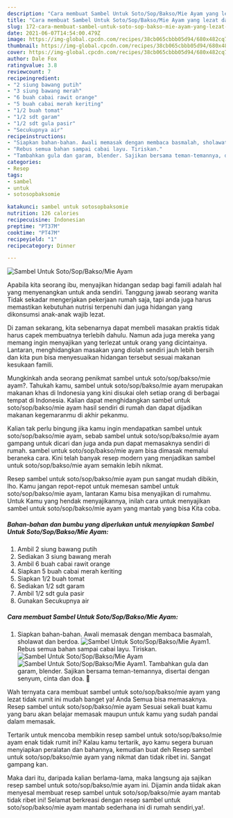 ```yaml
---
description: "Cara membuat Sambel Untuk Soto/Sop/Bakso/Mie Ayam yang lezat dan Mudah Dibuat"
title: "Cara membuat Sambel Untuk Soto/Sop/Bakso/Mie Ayam yang lezat dan Mudah Dibuat"
slug: 172-cara-membuat-sambel-untuk-soto-sop-bakso-mie-ayam-yang-lezat-dan-mudah-dibuat
date: 2021-06-07T14:54:00.479Z
image: https://img-global.cpcdn.com/recipes/38cb065cbbb05d94/680x482cq70/sambel-untuk-sotosopbaksomie-ayam-foto-resep-utama.jpg
thumbnail: https://img-global.cpcdn.com/recipes/38cb065cbbb05d94/680x482cq70/sambel-untuk-sotosopbaksomie-ayam-foto-resep-utama.jpg
cover: https://img-global.cpcdn.com/recipes/38cb065cbbb05d94/680x482cq70/sambel-untuk-sotosopbaksomie-ayam-foto-resep-utama.jpg
author: Dale Fox
ratingvalue: 3.8
reviewcount: 7
recipeingredient:
- "2 siung bawang putih"
- "3 siung bawang merah"
- "6 buah cabai rawit orange"
- "5 buah cabai merah keriting"
- "1/2 buah tomat"
- "1/2 sdt garam"
- "1/2 sdt gula pasir"
- "Secukupnya air"
recipeinstructions:
- "Siapkan bahan-bahan. Awali memasak dengan membaca basmalah, sholawat dan berdoa."
- "Rebus semua bahan sampai cabai layu. Tiriskan."
- "Tambahkan gula dan garam, blender. Sajikan bersama teman-temannya, disertai dengan senyum, cinta dan doa. 🖤"
categories:
- Resep
tags:
- sambel
- untuk
- sotosopbaksomie

katakunci: sambel untuk sotosopbaksomie 
nutrition: 126 calories
recipecuisine: Indonesian
preptime: "PT37M"
cooktime: "PT47M"
recipeyield: "1"
recipecategory: Dinner

---
```



![Sambel Untuk Soto/Sop/Bakso/Mie Ayam](https://img-global.cpcdn.com/recipes/38cb065cbbb05d94/680x482cq70/sambel-untuk-sotosopbaksomie-ayam-foto-resep-utama.jpg)

Apabila kita seorang ibu, menyajikan hidangan sedap bagi famili adalah hal yang menyenangkan untuk anda sendiri. Tanggung jawab seorang  wanita Tidak sekadar mengerjakan pekerjaan rumah saja, tapi anda juga harus memastikan kebutuhan nutrisi terpenuhi dan juga hidangan yang dikonsumsi anak-anak wajib lezat.

Di zaman  sekarang, kita sebenarnya dapat membeli masakan praktis tidak harus capek membuatnya terlebih dahulu. Namun ada juga mereka yang memang ingin menyajikan yang terlezat untuk orang yang dicintainya. Lantaran, menghidangkan masakan yang diolah sendiri jauh lebih bersih dan kita pun bisa menyesuaikan hidangan tersebut sesuai makanan kesukaan famili. 



Mungkinkah anda seorang penikmat sambel untuk soto/sop/bakso/mie ayam?. Tahukah kamu, sambel untuk soto/sop/bakso/mie ayam merupakan makanan khas di Indonesia yang kini disukai oleh setiap orang di berbagai tempat di Indonesia. Kalian dapat menghidangkan sambel untuk soto/sop/bakso/mie ayam hasil sendiri di rumah dan dapat dijadikan makanan kegemaranmu di akhir pekanmu.

Kalian tak perlu bingung jika kamu ingin mendapatkan sambel untuk soto/sop/bakso/mie ayam, sebab sambel untuk soto/sop/bakso/mie ayam gampang untuk dicari dan juga anda pun dapat memasaknya sendiri di rumah. sambel untuk soto/sop/bakso/mie ayam bisa dimasak memalui beraneka cara. Kini telah banyak resep modern yang menjadikan sambel untuk soto/sop/bakso/mie ayam semakin lebih nikmat.

Resep sambel untuk soto/sop/bakso/mie ayam pun sangat mudah dibikin, lho. Kamu jangan repot-repot untuk memesan sambel untuk soto/sop/bakso/mie ayam, lantaran Kamu bisa menyajikan di rumahmu. Untuk Kamu yang hendak menyajikannya, inilah cara untuk menyajikan sambel untuk soto/sop/bakso/mie ayam yang mantab yang bisa Kita coba.

<!--inarticleads1-->

##### Bahan-bahan dan bumbu yang diperlukan untuk menyiapkan Sambel Untuk Soto/Sop/Bakso/Mie Ayam:

1. Ambil 2 siung bawang putih
1. Sediakan 3 siung bawang merah
1. Ambil 6 buah cabai rawit orange
1. Siapkan 5 buah cabai merah keriting
1. Siapkan 1/2 buah tomat
1. Sediakan 1/2 sdt garam
1. Ambil 1/2 sdt gula pasir
1. Gunakan Secukupnya air




<!--inarticleads2-->

##### Cara membuat Sambel Untuk Soto/Sop/Bakso/Mie Ayam:

1. Siapkan bahan-bahan. Awali memasak dengan membaca basmalah, sholawat dan berdoa.
<img src="https://img-global.cpcdn.com/steps/f6719e1d3d4c3cd0/160x128cq70/sambel-untuk-sotosopbaksomie-ayam-langkah-memasak-1-foto.jpg" alt="Sambel Untuk Soto/Sop/Bakso/Mie Ayam">1. Rebus semua bahan sampai cabai layu. Tiriskan.
<img src="https://img-global.cpcdn.com/steps/6a543d0ab5daa489/160x128cq70/sambel-untuk-sotosopbaksomie-ayam-langkah-memasak-2-foto.jpg" alt="Sambel Untuk Soto/Sop/Bakso/Mie Ayam"><img src="https://img-global.cpcdn.com/steps/b80ce8fbe3712c10/160x128cq70/sambel-untuk-sotosopbaksomie-ayam-langkah-memasak-2-foto.jpg" alt="Sambel Untuk Soto/Sop/Bakso/Mie Ayam">1. Tambahkan gula dan garam, blender. Sajikan bersama teman-temannya, disertai dengan senyum, cinta dan doa. 🖤




Wah ternyata cara membuat sambel untuk soto/sop/bakso/mie ayam yang lezat tidak rumit ini mudah banget ya! Anda Semua bisa memasaknya. Resep sambel untuk soto/sop/bakso/mie ayam Sesuai sekali buat kamu yang baru akan belajar memasak maupun untuk kamu yang sudah pandai dalam memasak.

Tertarik untuk mencoba membikin resep sambel untuk soto/sop/bakso/mie ayam enak tidak rumit ini? Kalau kamu tertarik, ayo kamu segera buruan menyiapkan peralatan dan bahannya, kemudian buat deh Resep sambel untuk soto/sop/bakso/mie ayam yang nikmat dan tidak ribet ini. Sangat gampang kan. 

Maka dari itu, daripada kalian berlama-lama, maka langsung aja sajikan resep sambel untuk soto/sop/bakso/mie ayam ini. Dijamin anda tiidak akan menyesal membuat resep sambel untuk soto/sop/bakso/mie ayam mantab tidak ribet ini! Selamat berkreasi dengan resep sambel untuk soto/sop/bakso/mie ayam mantab sederhana ini di rumah sendiri,ya!.

